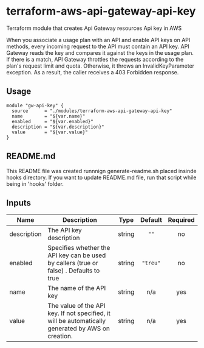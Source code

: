 
# terraform-aws-api-gateway-api-key

Terraform module that creates Api Gateway resources Api key in AWS

When you associate a usage plan with an API and enable API keys on API methods, every incoming request to the API must contain an API key. API Gateway reads the key and compares it against the keys in the usage plan. If there is a match, API Gateway throttles the requests according to the plan's request limit and quota. Otherwise, it throws an InvalidKeyParameter exception. As a result, the caller receives a 403 Forbidden response.

## Usage

```
module "gw-api-key" {
  source      = "./modules/terraform-aws-api-gateway-api-key"
  name        = "${var.name}"
  enabled     = "${var.enabled}"
  description = "${var.description}"
  value       = "${var.value}"
}

```

## README.md
This README file was created runnnign generate-readme.sh placed insinde hooks directory.
If you want to update README.md file, run that script while being in 'hooks' folder.
## Inputs

| Name | Description | Type | Default | Required |
|------|-------------|:----:|:-----:|:-----:|
| description | The API key description | string | `""` | no |
| enabled | Specifies whether the API key can be used by callers (true or false) . Defaults to true | string | `"treu"` | no |
| name | The name of the API key | string | n/a | yes |
| value | The value of the API key. If not specified, it will be automatically generated by AWS on creation. | string | n/a | yes |

